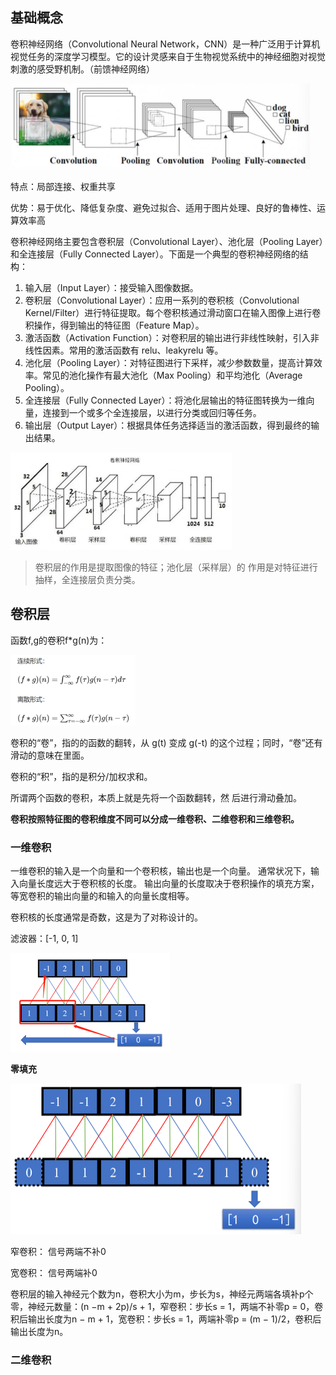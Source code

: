 ## 基础概念

卷积神经网络（Convolutional Neural Network，CNN）是一种广泛用于计算机视觉任务的深度学习模型。它的设计灵感来自于生物视觉系统中的神经细胞对视觉刺激的感受野机制。（前馈神经网络）

<img src="https://raw.githubusercontent.com/AnJian2020/study_recorder/main/images/202308121550822.png" alt="image-20230812154734597" style="zoom:50%;" />

特点：局部连接、权重共享

优势：易于优化、降低复杂度、避免过拟合、适用于图片处理、良好的鲁棒性、运算效率高

卷积神经网络主要包含卷积层（Convolutional Layer）、池化层（Pooling Layer）和全连接层（Fully Connected Layer）。下面是一个典型的卷积神经网络的结构：

1. 输入层（Input Layer）：接受输入图像数据。
2. 卷积层（Convolutional Layer）：应用一系列的卷积核（Convolutional Kernel/Filter）进行特征提取。每个卷积核通过滑动窗口在输入图像上进行卷积操作，得到输出的特征图（Feature Map）。
3. 激活函数（Activation Function）：对卷积层的输出进行非线性映射，引入非线性因素。常用的激活函数有 relu、leakyrelu 等。
4. 池化层（Pooling Layer）：对特征图进行下采样，减少参数数量，提高计算效率。常见的池化操作有最大池化（Max Pooling）和平均池化（Average Pooling）。
5. 全连接层（Fully Connected Layer）：将池化层输出的特征图转换为一维向量，连接到一个或多个全连接层，以进行分类或回归等任务。
6. 输出层（Output Layer）：根据具体任务选择适当的激活函数，得到最终的输出结果。

<img src="https://raw.githubusercontent.com/AnJian2020/study_recorder/main/images/202308121556768.png" alt="image-20230812155510067" style="zoom:50%;" />

> 卷积层的作用是提取图像的特征；池化层（采样层）的 作用是对特征进行抽样，全连接层负责分类。

## 卷积层

函数f,g的卷积f*g(n)为：

<img src="https://raw.githubusercontent.com/AnJian2020/study_recorder/main/images/202308122350437.png" alt="image-20230812235047321" style="zoom:50%;" />

卷积的“卷”，指的的函数的翻转，从 g(t) 变成 g(-t) 的这个过程；同时，“卷”还有滑动的意味在里面。 

卷积的“积”，指的是积分/加权求和。

所谓两个函数的卷积，本质上就是先将一个函数翻转，然 后进行滑动叠加。

**卷积按照特征图的卷积维度不同可以分成一维卷积、二维卷积和三维卷积。**

### 一维卷积

一维卷积的输入是一个向量和一个卷积核，输出也是一个向量。 通常状况下，输入向量长度远大于卷积核的长度。 输出向量的长度取决于卷积操作的填充方案，等宽卷积的输出向量的和输入的向量长度相等。 

卷积核的长度通常是奇数，这是为了对称设计的。

滤波器：[-1, 0, 1]

<img src="https://raw.githubusercontent.com/AnJian2020/study_recorder/main/images/202308130000954.png" alt="image-20230812235613814" style="zoom:50%;" />

**零填充**

<img src="https://raw.githubusercontent.com/AnJian2020/study_recorder/main/images/202308130002034.png" alt="image-20230813000237960" style="zoom:50%;" />

窄卷积： 信号两端不补0 

宽卷积： 信号两端补0

卷积层的输入神经元个数为n，卷积大小为m，步长为s，神经元两端各填补p个零，神经元数量：(n −m + 2p)/s + 1，窄卷积：步长s = 1，两端不补零p = 0，卷积后输出长度为n − m + 1，宽卷积：步长s = 1，两端补零p = (m − 1)/2，卷积后输出长度为n。

### 二维卷积